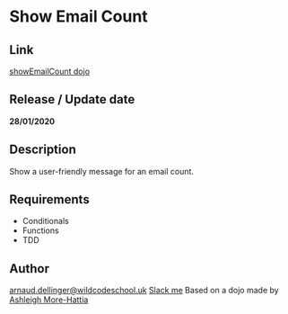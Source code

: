 # Show Email Count

## Link
[showEmailCount dojo](https://github.com/WildCodeSchool/dojo-js-showemailcount)

## Release / Update date
**28/01/2020**

## Description
Show a user-friendly message for an email count.

## Requirements
- Conditionals
- Functions
- TDD

## Author
arnaud.dellinger@wildcodeschool.uk
[Slack me](https://app.slack.com/client/T6SG2QGG2/C6SG2QKCJ/user_profile/USAR21HL7)
Based on a dojo made by [Ashleigh More-Hattia](https://github.com/ashleighmm)
